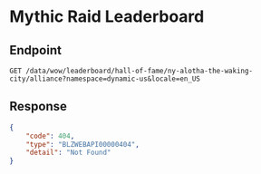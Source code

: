 # Mythic Raid Leaderboard

## Endpoint
```
GET /data/wow/leaderboard/hall-of-fame/ny-alotha-the-waking-city/alliance?namespace=dynamic-us&locale=en_US
```

## Response
```json
{
    "code": 404,
    "type": "BLZWEBAPI00000404",
    "detail": "Not Found"
}
```

